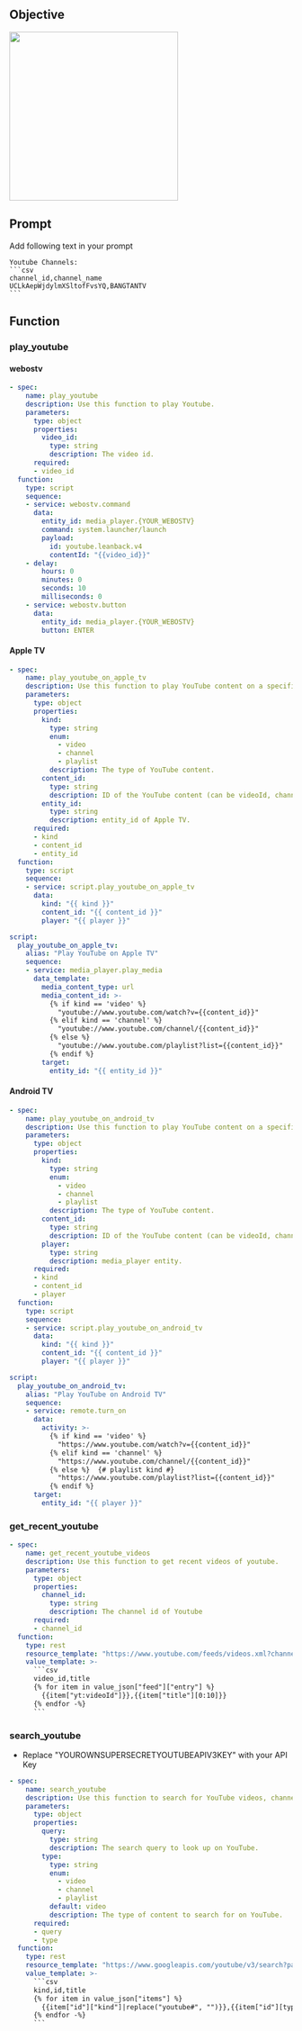 ## Objective
<img width="300" src="https://github.com/jekalmin/extended_openai_conversation/assets/2917984/d5c9e0db-8d7c-4a7a-bc46-b043627ffec6">

## Prompt
Add following text in your prompt
````
Youtube Channels:
```csv
channel_id,channel_name
UCLkAepWjdylmXSltofFvsYQ,BANGTANTV
```
````

## Function
### play_youtube
#### webostv
```yaml
- spec:
    name: play_youtube
    description: Use this function to play Youtube.
    parameters:
      type: object
      properties:
        video_id:
          type: string
          description: The video id.
      required:
      - video_id
  function:
    type: script
    sequence:
    - service: webostv.command
      data:
        entity_id: media_player.{YOUR_WEBOSTV}
        command: system.launcher/launch
        payload:
          id: youtube.leanback.v4
          contentId: "{{video_id}}"
    - delay:
        hours: 0
        minutes: 0
        seconds: 10
        milliseconds: 0
    - service: webostv.button
      data:
        entity_id: media_player.{YOUR_WEBOSTV}
        button: ENTER
```
#### Apple TV
```yaml
- spec:
    name: play_youtube_on_apple_tv
    description: Use this function to play YouTube content on a specified Apple TV.
    parameters:
      type: object
      properties:
        kind:
          type: string
          enum:
            - video
            - channel
            - playlist
          description: The type of YouTube content.
        content_id:
          type: string
          description: ID of the YouTube content (can be videoId, channelId, or playlistId).
        entity_id:
          type: string
          description: entity_id of Apple TV.
      required:
      - kind
      - content_id
      - entity_id
  function:
    type: script
    sequence:
    - service: script.play_youtube_on_apple_tv
      data:
        kind: "{{ kind }}"
        content_id: "{{ content_id }}"
        player: "{{ player }}"
```

```yaml
script:
  play_youtube_on_apple_tv:
    alias: "Play YouTube on Apple TV"
    sequence:
    - service: media_player.play_media
      data_template:
        media_content_type: url
        media_content_id: >-
          {% if kind == 'video' %}
            "youtube://www.youtube.com/watch?v={{content_id}}"
          {% elif kind == 'channel' %}
            "youtube://www.youtube.com/channel/{{content_id}}"
          {% else %} 
            "youtube://www.youtube.com/playlist?list={{content_id}}"
          {% endif %}
        target:
          entity_id: "{{ entity_id }}"
```

#### Android TV
```yaml
- spec:
    name: play_youtube_on_android_tv
    description: Use this function to play YouTube content on a specified Android TV.
    parameters:
      type: object
      properties:
        kind:
          type: string
          enum:
            - video
            - channel
            - playlist
          description: The type of YouTube content.
        content_id:
          type: string
          description: ID of the YouTube content (can be videoId, channelId, or playlistId).
        player:
          type: string
          description: media_player entity.
      required:
      - kind
      - content_id
      - player
  function:
    type: script
    sequence:
    - service: script.play_youtube_on_android_tv
      data:
        kind: "{{ kind }}"
        content_id: "{{ content_id }}"
        player: "{{ player }}"
```

```yaml
script:
  play_youtube_on_android_tv:
    alias: "Play YouTube on Android TV"
    sequence:
    - service: remote.turn_on
      data:
        activity: >-
          {% if kind == 'video' %}
            "https://www.youtube.com/watch?v={{content_id}}"
          {% elif kind == 'channel' %}
            "https://www.youtube.com/channel/{{content_id}}"
          {% else %}  {# playlist kind #}
            "https://www.youtube.com/playlist?list={{content_id}}"
          {% endif %}
      target:
        entity_id: "{{ player }}"
```

### get_recent_youtube
```yaml
- spec:
    name: get_recent_youtube_videos
    description: Use this function to get recent videos of youtube.
    parameters:
      type: object
      properties:
        channel_id:
          type: string
          description: The channel id of Youtube
      required:
      - channel_id
  function:
    type: rest
    resource_template: "https://www.youtube.com/feeds/videos.xml?channel_id={{channel_id}}"
    value_template: >-
      ```csv
      video_id,title
      {% for item in value_json["feed"]["entry"] %}
        {{item["yt:videoId"]}},{{item["title"][0:10]}}
      {% endfor -%}
      ```
```

### search_youtube
- Replace "YOUROWNSUPERSECRETYOUTUBEAPIV3KEY" with your API Key

```yaml
- spec:
    name: search_youtube
    description: Use this function to search for YouTube videos, channels, or playlists based on a query.
    parameters:
      type: object
      properties:
        query:
          type: string
          description: The search query to look up on YouTube.
        type:
          type: string
          enum:
            - video
            - channel
            - playlist
          default: video
          description: The type of content to search for on YouTube.
      required:
      - query
      - type
  function:
    type: rest
    resource_template: "https://www.googleapis.com/youtube/v3/search?part=snippet&q={{query}}&type={{type}}&key={YOUROWNSUPERSECRETYOUTUBEAPIV3KEY}"
    value_template: >-
      ```csv
      kind,id,title
      {% for item in value_json["items"] %}
        {{item["id"]["kind"]|replace("youtube#", "")}},{{item["id"][type + "Id"]}},{{item["snippet"]["title"]|replace(",", " ")|truncate(50, True, "...")}}
      {% endfor -%}
      ```
```